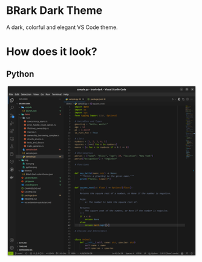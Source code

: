 # BRark Dark Theme

A dark, colorful and elegant VS Code theme.

# How does it look?

## Python

![python_sample](https://github.com/PedroHBrasil/brark-dark/blob/main/img/python.png?raw=true)